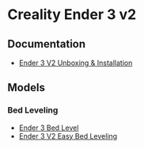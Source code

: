 # Creality Ender 3 v2

## Documentation

- [Ender 3 V2 Unboxing & Installation](https://www.youtube.com/watch?v=iYeXPmG429M)

## Models

### Bed Leveling

- [Ender 3 Bed Level](https://www.thingiverse.com/thing:3235018)
- [Ender 3 V2 Easy Bed Leveling](https://www.dropbox.com/sh/vr9lkpjt6zw7s8s/AADH5OeOrZll_pIxg9XPOuuQa?dl=0&preview=FDG_Bed_Level_190x190.stl)
